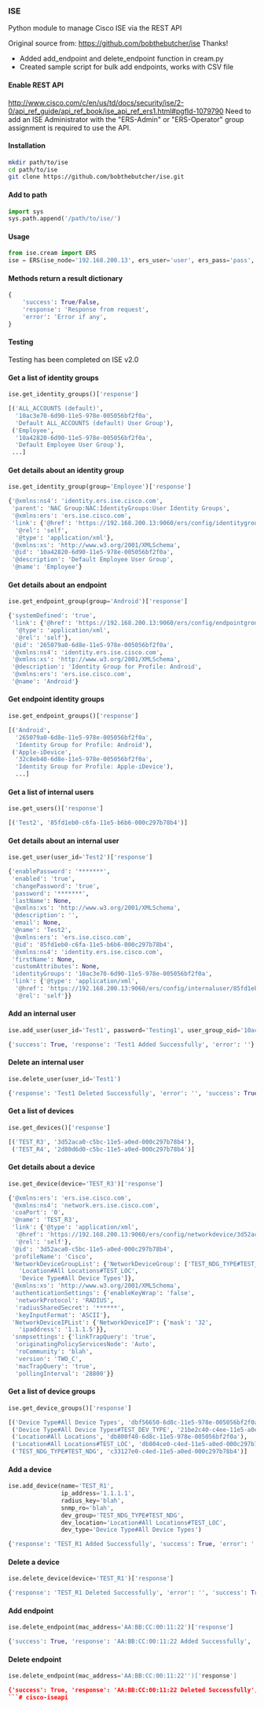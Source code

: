 ### ISE
Python module to manage Cisco ISE via the REST API

Original source from: https://github.com/bobthebutcher/ise Thanks!
- Added add_endpoint and delete_endpoint function in cream.py
- Created sample script for bulk add endpoints, works with CSV file
####

#### Enable REST API
http://www.cisco.com/c/en/us/td/docs/security/ise/2-0/api_ref_guide/api_ref_book/ise_api_ref_ers1.html#pgfId-1079790
Need to add an ISE Administrator with the "ERS-Admin" or "ERS-Operator" group assignment is required to use the API.

#### Installation
```bash
mkdir path/to/ise
cd path/to/ise
git clone https://github.com/bobthebutcher/ise.git
```

#### Add to path
```python
import sys
sys.path.append('/path/to/ise/')
```

#### Usage
```python
from ise.cream import ERS
ise = ERS(ise_node='192.168.200.13', ers_user='user', ers_pass='pass', verify=False, disable_warnings=True)
```

#### Methods return a result dictionary
```python
{
    'success': True/False,
    'response': 'Response from request',
    'error': 'Error if any',
}
```

#### Testing
Testing has been completed on ISE v2.0

#### Get a list of identity groups
```python
ise.get_identity_groups()['response']

[('ALL_ACCOUNTS (default)',
  '10ac3e70-6d90-11e5-978e-005056bf2f0a',
  'Default ALL_ACCOUNTS (default) User Group'),
 ('Employee',
  '10a42820-6d90-11e5-978e-005056bf2f0a',
  'Default Employee User Group'),
 ...]
```

#### Get details about an identity group
```python
ise.get_identity_group(group='Employee')['response']

{'@xmlns:ns4': 'identity.ers.ise.cisco.com',
 'parent': 'NAC Group:NAC:IdentityGroups:User Identity Groups',
 '@xmlns:ers': 'ers.ise.cisco.com',
 'link': {'@href': 'https://192.168.200.13:9060/ers/config/identitygroup/10a42820-6d90-11e5-978e-005056bf2f0a',
  '@rel': 'self',
  '@type': 'application/xml'},
 '@xmlns:xs': 'http://www.w3.org/2001/XMLSchema',
 '@id': '10a42820-6d90-11e5-978e-005056bf2f0a',
 '@description': 'Default Employee User Group',
 '@name': 'Employee'}
```

#### Get details about an endpoint
```python
ise.get_endpoint_group(group='Android')['response']

{'systemDefined': 'true',
 'link': {'@href': 'https://192.168.200.13:9060/ers/config/endpointgroup/265079a0-6d8e-11e5-978e-005056bf2f0a',
  '@type': 'application/xml',
  '@rel': 'self'},
 '@id': '265079a0-6d8e-11e5-978e-005056bf2f0a',
 '@xmlns:ns4': 'identity.ers.ise.cisco.com',
 '@xmlns:xs': 'http://www.w3.org/2001/XMLSchema',
 '@description': 'Identity Group for Profile: Android',
 '@xmlns:ers': 'ers.ise.cisco.com',
 '@name': 'Android'}
```

#### Get endpoint identity groups
```python
ise.get_endpoint_groups()['response']

[('Android',
  '265079a0-6d8e-11e5-978e-005056bf2f0a',
  'Identity Group for Profile: Android'),
 ('Apple-iDevice',
  '32c8eb40-6d8e-11e5-978e-005056bf2f0a',
  'Identity Group for Profile: Apple-iDevice'),
  ...]
```

#### Get a list of internal users
```python
ise.get_users()['response']

[('Test2', '85fd1eb0-c6fa-11e5-b6b6-000c297b78b4')]
```

#### Get details about an internal user
```python
ise.get_user(user_id='Test2')['response']

{'enablePassword': '*******',
 'enabled': 'true',
 'changePassword': 'true',
 'password': '*******',
 'lastName': None,
 '@xmlns:xs': 'http://www.w3.org/2001/XMLSchema',
 '@description': '',
 'email': None,
 '@name': 'Test2',
 '@xmlns:ers': 'ers.ise.cisco.com',
 '@id': '85fd1eb0-c6fa-11e5-b6b6-000c297b78b4',
 '@xmlns:ns4': 'identity.ers.ise.cisco.com',
 'firstName': None,
 'customAttributes': None,
 'identityGroups': '10ac3e70-6d90-11e5-978e-005056bf2f0a',
 'link': {'@type': 'application/xml',
  '@href': 'https://192.168.200.13:9060/ers/config/internaluser/85fd1eb0-c6fa-11e5-b6b6-000c297b78b4',
  '@rel': 'self'}}
```

#### Add an internal user
```python
ise.add_user(user_id='Test1', password='Testing1', user_group_oid='10ac3e70-6d90-11e5-978e-005056bf2f0a')

{'success': True, 'response': 'Test1 Added Successfully', 'error': ''}
```

#### Delete an internal user
```python
ise.delete_user(user_id='Test1')

{'response': 'Test1 Deleted Successfully', 'error': '', 'success': True}
```

#### Get a list of devices
```python
ise.get_devices()['response']

[('TEST_R3', '3d52aca0-c5bc-11e5-a0ed-000c297b78b4'),
 ('TEST_R4', '2d80d6d0-c5bc-11e5-a0ed-000c297b78b4')]
```

#### Get details about a device
```python
ise.get_device(device='TEST_R3')['response']

{'@xmlns:ers': 'ers.ise.cisco.com',
 '@xmlns:ns4': 'network.ers.ise.cisco.com',
 'coaPort': '0',
 '@name': 'TEST_R3',
 'link': {'@type': 'application/xml',
  '@href': 'https://192.168.200.13:9060/ers/config/networkdevice/3d52aca0-c5bc-11e5-a0ed-000c297b78b4',
  '@rel': 'self'},
 '@id': '3d52aca0-c5bc-11e5-a0ed-000c297b78b4',
 'profileName': 'Cisco',
 'NetworkDeviceGroupList': {'NetworkDeviceGroup': ['TEST_NDG_TYPE#TEST_NDG',
   'Location#All Locations#TEST_LOC',
   'Device Type#All Device Types']},
 '@xmlns:xs': 'http://www.w3.org/2001/XMLSchema',
 'authenticationSettings': {'enableKeyWrap': 'false',
  'networkProtocol': 'RADIUS',
  'radiusSharedSecret': '******',
  'keyInputFormat': 'ASCII'},
 'NetworkDeviceIPList': {'NetworkDeviceIP': {'mask': '32',
   'ipaddress': '1.1.1.5'}},
 'snmpsettings': {'linkTrapQuery': 'true',
  'originatingPolicyServicesNode': 'Auto',
  'roCommunity': 'blah',
  'version': 'TWO_C',
  'macTrapQuery': 'true',
  'pollingInterval': '28800'}}
```

#### Get a list of device groups
```python
ise.get_device_groups()['response']

[('Device Type#All Device Types', 'dbf56650-6d8c-11e5-978e-005056bf2f0a'),
 ('Device Type#All Device Types#TEST_DEV_TYPE', '21be2c40-c4ee-11e5-a0ed-000c297b78b4'),
 ('Location#All Locations', 'db800f40-6d8c-11e5-978e-005056bf2f0a'),
 ('Location#All Locations#TEST_LOC', 'db804ce0-c4ed-11e5-a0ed-000c297b78b4'),
 ('TEST_NDG_TYPE#TEST_NDG', 'c33127e0-c4ed-11e5-a0ed-000c297b78b4')]
```

#### Add a device
```python
ise.add_device(name='TEST_R1', 
               ip_address='1.1.1.1', 
               radius_key='blah', 
               snmp_ro='blah', 
               dev_group='TEST_NDG_TYPE#TEST_NDG', 
               dev_location='Location#All Locations#TEST_LOC', 
               dev_type='Device Type#All Device Types')

{'response': 'TEST_R1 Added Successfully', 'success': True, 'error': ''}
```

#### Delete a device
```python
ise.delete_device(device='TEST_R1')['response']

{'response': 'TEST_R1 Deleted Successfully', 'error': '', 'success': True}
``` 

#### Add endpoint
```python
ise.delete_endpoint(mac_address='AA:BB:CC:00:11:22')['response']

{'success': True, 'response': 'AA:BB:CC:00:11:22 Added Successfully', 'error': ''}
``` 

#### Delete endpoint
```python
ise.delete_endpoint(mac_address='AA:BB:CC:00:11:22'')['response']

{'success': True, 'response': 'AA:BB:CC:00:11:22 Deleted Successfully', 'error': ''}
```# cisco-iseapi
